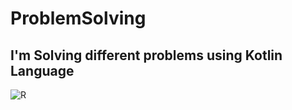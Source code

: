 # ProblemSolving



## I'm Solving different problems using Kotlin Language


![R](https://user-images.githubusercontent.com/18472540/217650042-5c72905b-84a7-408d-aab7-52e85dda41cc.jpg)
